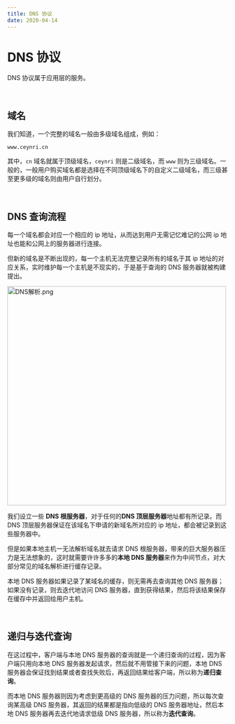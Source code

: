 ```yaml
---
title: DNS 协议
date: 2020-04-14
---
```


# DNS 协议

DNS 协议属于应用层的服务。

<br>

## 域名

我们知道，一个完整的域名一般由多级域名组成，例如：

```http
www.ceynri.cn
```

其中，`cn` 域名就属于顶级域名，`ceynri` 则是二级域名，而 `www` 则为三级域名。一般的，一般用户购买域名都是选择在不同顶级域名下的自定义二级域名，而三级甚至更多级的域名则由用户自行划分。

<br>

## DNS 查询流程

每一个域名都会对应一个相应的 ip 地址，从而达到用户无需记忆难记的公网 ip 地址也能和公网上的服务器进行连接。

但新的域名是不断出现的，每一个主机无法完整记录所有的域名于其 ip 地址的对应关系，实时维护每一个主机是不现实的，于是基于查询的 DNS 服务器就被构建提出。

<img title="DNS解析.png" src="https://s1.ax1x.com/2020/04/15/J98qXD.png" height="500px">

我们设立一些 **DNS 根服务器**，对于任何的**DNS 顶层服务器**地址都有所记录。而 DNS 顶层服务器保证在该域名下申请的新域名所对应的 ip 地址，都会被记录到这些服务器中。

但是如果本地主机一无法解析域名就去请求 DNS 根服务器，带来的巨大服务器压力是无法想象的，这时就需要许许多多的**本地 DNS 服务器**来作为中间节点，对大部分常见的域名解析进行缓存记录。

本地 DNS 服务器如果记录了某域名的缓存，则无需再去查询其他 DNS 服务器；如果没有记录，则去迭代地访问 DNS 服务器，直到获得结果，然后将该结果保存在缓存中并返回给用户主机。

<br>

## 递归与迭代查询

在这过程中，客户端与本地 DNS 服务器的查询就是一个递归查询的过程，因为客户端只用向本地 DNS 服务器发起请求，然后就不用管接下来的问题，本地 DNS 服务器会保证找到结果或者查找失败后，再返回结果给客户端，所以称为**递归查询**。

而本地 DNS 服务器则因为考虑到更高级的 DNS 服务器的压力问题，所以每次查询某高级 DNS 服务器，其返回的结果都是指向低级的 DNS 服务器地址，然后本地 DNS 服务器再去迭代地请求低级 DNS 服务器，所以称为**迭代查询**。

<br>
